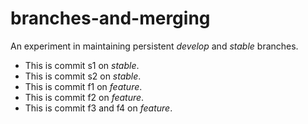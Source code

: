 # branches-and-merging

An experiment in maintaining persistent *develop* and *stable* branches.

* This is commit s1 on *stable*.
* This is commit s2 on *stable*.
* This is commit f1 on *feature*.
* This is commit f2 on *feature*.
* This is commit f3 and f4 on *feature*.
